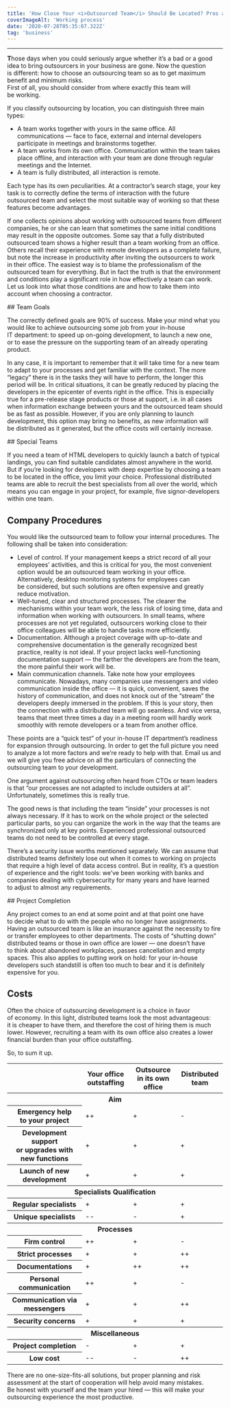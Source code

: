 ```yaml
---
title: 'How Close Your <i>Outsourced Team</i> Should Be Located? Pros and Cons'
coverImageAlt: 'Working process'
date: '2020-07-28T05:35:07.322Z'
tag: 'business'
---
```


---

**T**hose days when you could seriously argue whether it’s a bad or a good idea to bring outsourcers in your business are gone. Now the question is different: how to choose an outsourcing team so as to get maximum benefit and minimum risks.<br class="how-close-br" />
First of all, you should consider from where exactly this team will be working.

If you classify outsourcing by location, you can distinguish three main types:

- A team works together with yours in the same office. All communications — face to face, external and internal developers participate in meetings and brainstorms together.
- A team works from its own office. Communication within the team takes place offline, and interaction with your team are done through regular meetings and the Internet.
- A team is fully distributed, all interaction is remote.

Each type has its own peculiarities. At a contractor’s search stage, your key task is to correctly define the terms of interaction with the future outsourced team and select the most suitable way of working so that these features become advantages.

If one collects opinions about working with outsourced teams from different companies, he or she can learn that sometimes the same initial conditions may result in the opposite outcomes. Some say that a fully distributed outsourced team shows a higher result than a team working from an office. Others recall their experience with remote developers as a complete failure, but note the increase in productivity after inviting the outsourcers to work in their office. The easiest way is to blame the professionalism of the outsourced team for everything. But in fact the truth is that the environment and conditions play a significant role in how effectively a team can work. Let us look into what those conditions are and how to take them into account when choosing a contractor.

<ParagraphWithImage imageName="skydiving-people">
## Team Goals
<p>The correctly defined goals are 90% of success. Make your mind what you would like to achieve outsourcing some job from your in-house IT department: to speed up on-going development, to launch a new one, or to ease the pressure on the supporting team of an already operating product.</p>

In any case, it is important to remember that it will take time for a new team to adapt to your processes and get familiar with the context. The more “legacy” there is in the tasks they will have to perform, the longer this period will be. In critical situations, it can be greatly reduced by placing the developers in the epicenter of events right in the office. This is especially true for a pre-release stage products or those at support, i.e. in all cases when information exchange between yours and the outsourced team should be as fast as possible. However, if you are only planning to launch development, this option may bring no benefits, as new information will be distributed as it generated, but the office costs will certainly increase.
</ParagraphWithImage>

<ParagraphWithImage imageName="skydiving-man">
## Special Teams
<p>If you need a team of HTML developers to quickly launch a batch of typical landings, you can find suitable candidates almost anywhere in the world. But if you’re looking for developers with deep expertise by choosing a team to be located in the office, you limit your choice. Professional distributed teams are able to recruit the best specialists from all over the world, which means you can engage in your project, for example, five signor-developers within one team.</p>
</ParagraphWithImage>

## Company Procedures

You would like the outsourced team to follow your internal procedures. The following shall be taken into consideration:

- Level of control. If your management keeps a strict record of all your employees’ activities, and this is critical for you, the most convenient option would be an outsourced team working in your office. Alternatively, desktop monitoring systems for employees can be considered, but such solutions are often expensive and greatly reduce motivation.
- Well-tuned, clear and structured processes. The clearer the mechanisms within your team work, the less risk of losing time, data and information when working with outsourcers. In small teams, where processes are not yet regulated, outsourcers working close to their office colleagues will be able to handle tasks more efficiently.
- Documentation. Although a project coverage with up-to-date and comprehensive documentation is the generally recognized best practice, reality is not ideal. If your project lacks well-functioning documentation support — the farther the developers are from the team, the more painful their work will be.
- Main communication channels. Take note how your employees communicate. Nowadays, many companies use messengers and video communication inside the office — it is quick, convenient, saves the history of communication, and does not knock out of the “stream” the developers deeply immersed in the problem. If this is your story, then the connection with a distributed team will go seamless. And vice versa, teams that meet three times a day in a meeting room will hardly work smoothly with remote developers or a team from another office.

These points are a “quick test” of your in-house IT department’s readiness for expansion through outsourcing. In order to get the full picture you need to analyze a lot more factors and we’re ready to help with that. Email us and we will give you free advice on all the particulars of connecting the outsourcing team to your development.

One argument against outsourcing often heard from CTOs or team leaders is that “our processes are not adapted to include outsiders at all”. Unfortunately, sometimes this is really true.

The good news is that including the team “inside” your processes is not always necessary. If it has to work on the whole project or the selected particular parts, so you can organize the work in the way that the teams are synchronized only at key points. Experienced professional outsourced teams do not need to be controlled at every stage.

There’s a security issue worths mentioned separately. We can assume that distributed teams definitely lose out when it comes to working on projects that require a high level of data access control. But in reality, it’s a question of experience and the right tools: we’ve been working with banks and companies dealing with cybersecurity for many years and have learned to adjust to almost any requirements.

<ParagraphWithImage imageName="laptop-work">
## Project Completion
<p>Any project comes to an end at some point and at that point one have to decide what to do with the people who no longer have assignments. Having an outsourced team is like an insurance against the necessity to fire or transfer employees to other departments. The costs of “shutting down” distributed teams or those in own office are lower — one doesn’t have to think about abandoned workplaces, passes cancellation and empty spaces. This also applies to putting work on hold: for your in-house developers such standstill is often too much to bear and it is definitely expensive for you.</p>
</ParagraphWithImage>

## Costs

Often the choice of outsourcing development is a choice in favor of economy. In this light, distributed teams look the most advantageous: it is cheaper to have them, and therefore the cost of hiring them is much lower. However, recruiting a team with its own office also creates a lower financial burden than your office outstaffing.

So, to sum it up.

<Table color='purple' withBorders>
  <thead>
    <tr>
      <th />
      <th>Your office outstaffing</th>
      <th>Outsource in its own office</th>
      <th>Distributed team</th>
    </tr>
  </thead>
  <tbody>
    <tr>
      <th colspan="4" data-text="Aim">Aim</th>
    </tr>
    <tr>
      <th>Emergency help to your project</th>
      <td>++</td>
      <td>+</td>
      <td>-</td>
    </tr>
    <tr>
      <th>Development support or upgrades with new functions</th>
      <td>+</td>
      <td>+</td>
      <td>+</td>
    </tr>
    <tr>
      <th>Launch of new development</th>
      <td>+</td>
      <td>+</td>
      <td>+</td>
    </tr>
    <tr>
      <th colspan="4" data-text="Specialists Qualification">Specialists Qualification</th>
    </tr>
    <tr>
      <th>Regular specialists</th>
      <td>+</td>
      <td>+</td>
      <td>+</td>
    </tr>
    <tr>
      <th>Unique specialists</th>
      <td>--</td>
      <td>-</td>
      <td>+</td>
    </tr>
    <tr>
     <th colspan="4" data-text="Processes">Processes</th>
    </tr>
    <tr>
      <th>Firm control</th>
      <td>++</td>
      <td>+</td>
      <td>-</td>
    </tr>
    <tr>
      <th>Strict processes</th>
      <td>+</td>
      <td>+</td>
      <td>++</td>
    </tr>
    <tr>
      <th>Documentations</th>
      <td>+</td>
      <td>++</td>
      <td>++</td>
    </tr>
    <tr>
      <th>Personal communication</th>
      <td>++</td>
      <td>+</td>
      <td>-</td>
    </tr>
    <tr>
      <th>Communication via messengers</th>
      <td>+</td>
      <td>+</td>
      <td>++</td>
    </tr>
    <tr>
      <th>Security concerns</th>
      <td>+</td>
      <td>+</td>
      <td>+</td>
    </tr>
    <tr>
      <th colspan="4" data-text="Miscellaneous">Miscellaneous</th>
    </tr>
    <tr>
      <th>Project completion</th>
      <td>-</td>
      <td>+</td>
      <td>+</td>
    </tr>
    <tr>
      <th>Low cost</th>
      <td>--</td>
      <td>-</td>
      <td>++</td>
    </tr>
  </tbody>
</Table>

There are no one-size-fits-all solutions, but proper planning and risk assessment at the start of cooperation will help avoid many mistakes. Be honest with yourself and the team your hired — this will make your outsourcing experience the most productive.
